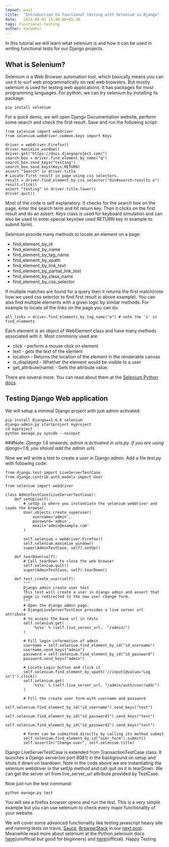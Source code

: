 ```yaml
---
layout: post
title:  "Introduction to functional testing with Selenium in Django"
date:   2014-09-01 15:40:00+05:30
tags: functional-testing
author: karambir
---
```

In this tutorial we will learn what selenium is and how it can be used in writing functional tests for our Django projects.

What is Selenium?
----------------
Selenium is a Web Browser automation tool, which basically means you can use it to surf web programmatically on real web browsers. But mostly selenium is used for testing web applications. It has packages for most programming languages. For python, we can try selenium by installing its package:

    pip install selenium

For a quick demo, we will open Django Documentation website, perform some search and check the first result. Save and run the following script:

    from selenium import webdriver
    from selenium.webdriver.common.keys import Keys

    driver = webdriver.Firefox()
    driver.maximize_window()
    driver.get("https://docs.djangoproject.com/")
    search_box = driver.find_element_by_name("q")
    search_box.send_keys("testing")
    search_box.send_keys(Keys.RETURN)
    assert "Search" in driver.title
    # Locate first result in page using css selectors.
    result = driver.find_element_by_css_selector("div#search-results a")
    result.click()
    assert "testing" in driver.title.lower()
    driver.quit()

Most of the code is self explanatory. It checks for the search box on the page, enter the search term and hit return key. Then it clicks on the first result and do an assert. *Keys* class is used for keyboard simulation and can also be used to enter special keys(we used RETURN key in example to submit form).

Selenium provide many methods to locate an element on a page:

+ find_element_by_id
+ find_element_by_name
+ find_element_by_tag_name
+ find_element_by_xpath
+ find_element_by_link_text
+ find_element_by_partial_link_text
+ find_element_by_class_name
+ find_element_by_css_selector

If multiple matches are found for a query then it returns the first match(note how we used css selector to find first result in above example). You can also find multiple elements with a given logic by similar methods. For example to locate all the links on the page you can do:

    all_links = driver.find_elements_by_tag_name("a") # note the 's' in find_elements

Each element is an object of WebElement class and have many methods associated with it. Most commonly used are:

+ click - perform a mouse click on element
+ text - gets the text of the element
+ location - Returns the location of the element in the renderable canvas
+ is_displayed - Whether the element would be visible to a user
+ get_attribute(name) - Gets the attribute value.

There are several more. You can read about them at the [Selenium Python docs](http://selenium.googlecode.com/svn/trunk/docs/api/py/webdriver_remote/selenium.webdriver.remote.webelement.html).

Testing Django Web application
---------------------

We will setup a minimal Django project with just admin activated:

    pip install Django==1.6.6 selenium
    django-admin.py startproject myproject
    cd myproject
    python manage.py syncdb --noinput

###Note:
*Django 1.6 onwards, admin is activated in urls.py. If you are using django<1.6, you should add the admin urls.*

Now we will write a test to create a user in Django admin. Add a file *test.py* with following code:

    from django.test import LiveServerTestCase
    from django.contrib.auth.models import User

    from selenium import webdriver

    class AdminTestCase(LiveServerTestCase):
        def setUp(self):
            # setUp is where you instantiate the selenium webdriver and loads the browser.
            User.objects.create_superuser(
                username='admin',
                password='admin',
                email='admin@example.com'
            )

            self.selenium = webdriver.Firefox()
            self.selenium.maximize_window()
            super(AdminTestCase, self).setUp()

        def tearDown(self):
            # Call tearDown to close the web browser
            self.selenium.quit()
            super(AdminTestCase, self).tearDown()

        def test_create_user(self):
            """
            Django admin create user test
            This test will create a user in django admin and assert that
            page is redirected to the new user change form.
            """
            # Open the django admin page.
            # DjangoLiveServerTestCase provides a live server url attribute
            # to access the base url in tests
            self.selenium.get(
                '%s%s' % (self.live_server_url,  "/admin/")
            )

            # Fill login information of admin
            username = self.selenium.find_element_by_id("id_username")
            username.send_keys("admin")
            password = self.selenium.find_element_by_id("id_password")
            password.send_keys("admin")

            # Locate Login button and click it
            self.selenium.find_element_by_xpath('//input[@value="Log in"]').click()
            self.selenium.get(
                '%s%s' % (self.live_server_url, "/admin/auth/user/add/")
            )

            # Fill the create user form with username and password
            self.selenium.find_element_by_id("id_username").send_keys("test")
            self.selenium.find_element_by_id("id_password1").send_keys("test")
            self.selenium.find_element_by_id("id_password2").send_keys("test")

            # Forms can be submitted directly by calling its method submit
            self.selenium.find_element_by_id("user_form").submit()
            self.assertIn("Change user", self.selenium.title)

Django LiveServerTestCase is extended from TransactionTestCase class. It launches a Django server(on port 8081) in the background on setup and shuts it down on teardown. Note in the code above we are instantiating the selenium webdriver in the setUp method and call quit on it in tearDown. We can get the server url from live_server_url attribute provided by TestCase.

Now just run the test command:

    python manage.py test

You will see a firefox browser opens and run the test. This is a very simple example but you can use selenium to check every major functionality of your website.

We will cover some advanced functionality like testing javascript heavy site and running tests on travis, [Sauce](https://saucelabs.com), [BrowserStack](https://www.browserstack.com) in our [next post](http://agiliq.com/blog/2014/09/advanced-functional-testing-with-selenium/). Meanwhile read more about selenium at the Python selenium docs [here](http://selenium-python.readthedocs.org/index.html)(unofficial but good for beginners) and [here](http://selenium.googlecode.com/svn/trunk/docs/api/py/index.html)(official). Happy Testing


